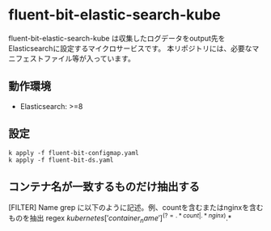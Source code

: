 # fluent-bit-elastic-search-kube
fluent-bit-elastic-search-kube は収集したログデータをoutput先をElasticsearchに設定するマイクロサービスです。
本リポジトリには、必要なマニフェストファイル等が入っています。

## 動作環境
- Elasticsearch: >=8

## 設定
```
k apply -f fluent-bit-configmap.yaml
k apply -f fluent-bit-ds.yaml
```

## コンテナ名が一致するものだけ抽出する
[FILTER] Name grep に以下のように記述。例、countを含むまたはnginxを含むものを抽出
regex $kubernetes['container_name'] ^(?=.*count|.*nginx).*$
